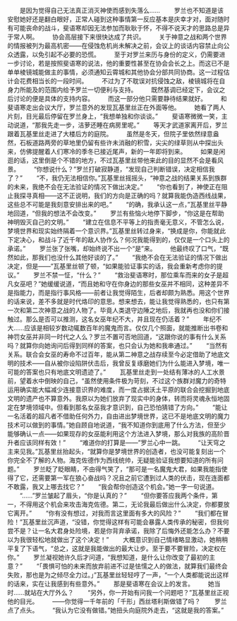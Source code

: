 　　是因为觉得自己无法真正消灭神使而感到失落么……
　　罗兰也不知道是该安慰她好还是翻白眼好，正常人碰到这种事情第一反应基本是庆幸才对，面对随时有可能丧命的战斗，斐语寒却因无法参加而耿耿于怀，不得不说天才的思路总是异于常人啊。
　　协会高层接下来很快达成了共识。
　　关于神意之战和两个世界的情报被列为最高机密——在侵蚀危机尚未解决之前，会议上的谈话内容禁止向公众透露，以免引起不必要的恐慌。
　　至于对罗兰来历与身份的定义，仍需要进一步讨论，若是按照斐语寒的说法，他的重要性甚至在协会会长之上。而这已不是单单棱镜城能做主的事情，必须通知云霄城和其他协会分部共同协商。这一过程估计会花费相当长的一段时间。
　　不过为了不耽误对抗侵蚀之敌，棱镜城将在自身力所能及的范围内给予罗兰一切便利与支持。
　　既然基调已经定下，会议之后讨论的便是具体的支持内容。
　　而这一部分他只需要静待结果就好。
　　和斐语寒走出会议大厅，罗兰意外的发现瓦基里丝正在外面等他。
　　她看了两人片刻，目光最后停留在罗兰身上，“我想单独和你谈谈。”
　　斐语寒微微一笑，主动说道，“那我先走一步，洁萝还睡在病房里呢。”
　　等天才武道家离开后，罗兰跟着瓦基里丝走进了大楼后方的庭院。
　　虽然是冬天，但院子里依然绿意盎然，石板道路两旁的草地里仍留有些许未消融的积雪，尖尖的绿草则从中探出头来，仿佛提醒着人们寒冷的季冬已接近尾声，新的一年即将到来。
　　如果是闲逛的话，这里倒是个不错的地方，不过瓦基里丝带他来此的目的显然不会是看风景。
　　“你想说什么？”罗兰打破寂静道，“发现自己判断错误，决定相信我了？”
　　“不，我仍无法相信你。”瓦基里丝摇摇头，“神意之战的结果关系到族群的未来，我绝不会在无法验证的情况下做出决定。”
　　“你也看到了，神使正在阻止我探寻真相——这不正说明，我们的方向是正确的吗？就算我能伪造西线战果，这些总不可能是我刻意安排出来的吧。”
　　“的确，我承认这一点，”瓦基里丝平静地回道，“但我的想法不会改变。”
　　罗兰有些恼火地停下脚步，“你这是在帮助神明毁灭自己的文明。”
　　“建立在信息不平等上的指责毫无意义，不管怎么说，梦境世界和现实始终隔着一个意识界。”瓦基里丝转过身来，“换成是你，你能就此下定决心，和战斗了近千年的敌人协作么？何况我能得到的，仅仅是一个口头上的承诺。”
　　罗兰张了张嘴，却始终说不出一个“是”来。
　　他最终叹了口气，“既然如此，那我们也没什么其他好谈的了。”
　　“我绝不会在无法验证的情况下做出决定，但是——”瓦基里丝顿了顿，“如果能验证事实的话，我会重新考虑你的提议。”
　　罗兰不禁一怔，“什么？”
　　“救治斐语寒时，那位乘车而来的女子是超凡女巫吧？”她缓缓说道，“而且她和守在你身边的那些女巫并不相同，这种差异不是指能力，而是指行事风格——前者让我觉得陌生，后者却颇为熟悉。用这个世界的话来说，差不多就是时代烙印的意思。想来想去，能让我觉得熟悉的，也只有第一次和第二次神意之战的人物了。毕竟人类退守边陲之地后，我就再也没和你们接触过。那么是否可以推测，这名女巫年纪不大，并且现在仍活着？”
　　年纪不大……应该是相较岁数动辄数百年的魔鬼而言。仅仅几个照面，就能推断出书卷和神罚女巫并非同一时代之人么？罗兰不置可否地回道，“这跟你说的事有什么关系吗？就算你向她询问后得到同样的答案，也只会认为她和我串通过。”
　　“当然有关系。联合会女巫的寿命不过百年，能从第二神意之战存续至今必定借助了地底文明的技术——自从被你设陷阱伏击后，我曾反复琢磨她们为什么能进入梦境，唯一可能的答案也只有地底文明遗迹了。”
　　瓦基里丝走到一处结有薄冰的人工水景前，望着水中倒映的自己，“虽然使用条件极为苛刻，不过这个族群对魔力的奇特运用确实能大幅减少连接意识界的难度，而一度占据沃土平原的联合会挖掘到地底文明的遗产也不算意外。我原以为她们放弃了现实中的身体，转而将灵魂永恒地固定在梦境领域中。但看到那名女巫我才意识到，自己恐怕猜错了方向。”
　　“能让一名活着的超凡者不借助任何外力，自由进出梦境世界，这已不是地底文明的魔力技术可以做到的事情。”她自顾自地说道，“我不知道你到底用了什么方法，但至少能够确认一点——如果现存的女巫能利用这个方法进入梦境，那么对我族的高阶晋升者应该同样有效！”
　　“难道你的打算是——”罗兰心中一跳。
　　“让天穹之主来见我。”瓦基里丝抬起头，“就算你是梦境世界的创造者，也没可能复刻出一个你完全不了解的人物。海克佐德作为西线统帅，无疑能验证我想要知道的所有问题。”
　　罗兰眨了眨眼睛，不由得气笑了，“那可是一名魔鬼大君，如果我能指使得了它，还需要第一军在狼心奋战吗？况且之前它遭到过人类的伏击，现在连面都不敢露，我又上哪去找它？”
　　“我会帮你创造这个机会。”她一字一句说道。
　　“……”罗兰皱起了眉头，“你是认真的？”
　　“但你要答应我两个条件，第一，不得用这个机会来攻击海克佐德。第二，无论我最后做出什么决定，你都要放它离开。”
　　“你有没有想过，对我而言这里面有多大的风险？”
　　“我们都在冒险！”瓦基里丝沉声道，“没错，你觉得这样有可能会暴露人类传承的秘密，但我何尝不是？让一名大君身处险境，若是你背弃承诺，我除了后悔外还能怎么办？不要以为我很轻松地就做出了这个决定！”
　　大概意识到自己情绪略显激动，她稍稍平复了下语气，“总之，这就是我能做出的最大让步。至于要不要冒险，决定权在你。”
　　罗兰凝视她许久后才问道，“我想知道，是什么让你改变了最初的主意？”
　　“「畏惧可怕的未来而放弃前进不过是怯懦之人的做法，就算我们最终会失败，那也是为之倾尽全力过。」”瓦基里丝轻轻哼了一声，“一个人类都能说出这样的话来，实在让我感到有些意外。”
　　那是斐语寒在会议上的发言。
　　她当时……就站在大厅外么？
　　“另外，你一开始有问我一个问题吧？”瓦基里丝正视他的目光。
　　——你觉得一千年前的「千形」西丝塔利斯做错了吗？
　　罗兰点了点头。
　　“我认为它没有做错。”她扭头向庭院外走去，“这就是我的答案。”
